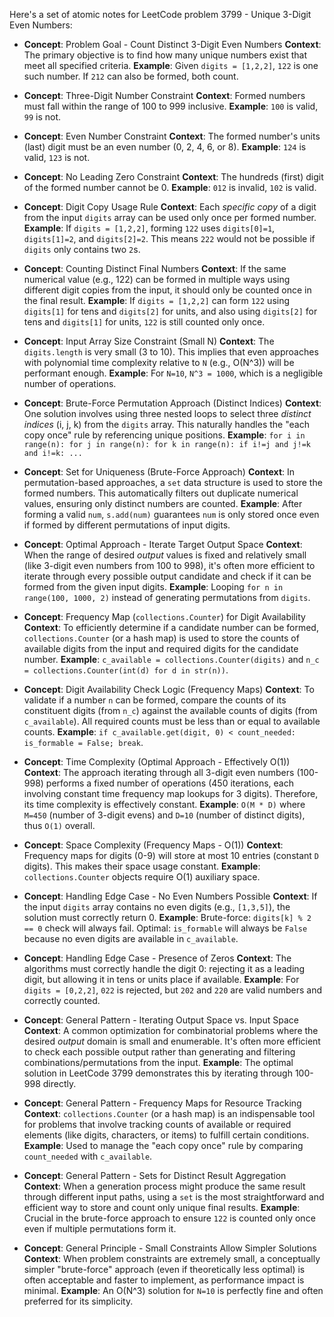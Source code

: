 Here's a set of atomic notes for LeetCode problem 3799 - Unique 3-Digit Even Numbers:

-   **Concept**: Problem Goal - Count Distinct 3-Digit Even Numbers
    **Context**: The primary objective is to find how many unique numbers exist that meet all specified criteria.
    **Example**: Given `digits = [1,2,2]`, `122` is one such number. If `212` can also be formed, both count.

-   **Concept**: Three-Digit Number Constraint
    **Context**: Formed numbers must fall within the range of 100 to 999 inclusive.
    **Example**: `100` is valid, `99` is not.

-   **Concept**: Even Number Constraint
    **Context**: The formed number's units (last) digit must be an even number (0, 2, 4, 6, or 8).
    **Example**: `124` is valid, `123` is not.

-   **Concept**: No Leading Zero Constraint
    **Context**: The hundreds (first) digit of the formed number cannot be 0.
    **Example**: `012` is invalid, `102` is valid.

-   **Concept**: Digit Copy Usage Rule
    **Context**: Each *specific copy* of a digit from the input `digits` array can be used only once per formed number.
    **Example**: If `digits = [1,2,2]`, forming `122` uses `digits[0]=1`, `digits[1]=2`, and `digits[2]=2`. This means `222` would not be possible if `digits` only contains two `2`s.

-   **Concept**: Counting Distinct Final Numbers
    **Context**: If the same numerical value (e.g., 122) can be formed in multiple ways using different digit copies from the input, it should only be counted once in the final result.
    **Example**: If `digits = [1,2,2]` can form `122` using `digits[1]` for tens and `digits[2]` for units, and also using `digits[2]` for tens and `digits[1]` for units, `122` is still counted only once.

-   **Concept**: Input Array Size Constraint (Small N)
    **Context**: The `digits.length` is very small (3 to 10). This implies that even approaches with polynomial time complexity relative to `N` (e.g., O(N^3)) will be performant enough.
    **Example**: For `N=10`, `N^3 = 1000`, which is a negligible number of operations.

-   **Concept**: Brute-Force Permutation Approach (Distinct Indices)
    **Context**: One solution involves using three nested loops to select three *distinct indices* (i, j, k) from the `digits` array. This naturally handles the "each copy once" rule by referencing unique positions.
    **Example**: `for i in range(n): for j in range(n): for k in range(n): if i!=j and j!=k and i!=k: ...`

-   **Concept**: Set for Uniqueness (Brute-Force Approach)
    **Context**: In permutation-based approaches, a `set` data structure is used to store the formed numbers. This automatically filters out duplicate numerical values, ensuring only distinct numbers are counted.
    **Example**: After forming a valid `num`, `s.add(num)` guarantees `num` is only stored once even if formed by different permutations of input digits.

-   **Concept**: Optimal Approach - Iterate Target Output Space
    **Context**: When the range of desired *output* values is fixed and relatively small (like 3-digit even numbers from 100 to 998), it's often more efficient to iterate through every possible output candidate and check if it can be formed from the given input digits.
    **Example**: Looping `for n in range(100, 1000, 2)` instead of generating permutations from `digits`.

-   **Concept**: Frequency Map (`collections.Counter`) for Digit Availability
    **Context**: To efficiently determine if a candidate number can be formed, `collections.Counter` (or a hash map) is used to store the counts of available digits from the input and required digits for the candidate number.
    **Example**: `c_available = collections.Counter(digits)` and `n_c = collections.Counter(int(d) for d in str(n))`.

-   **Concept**: Digit Availability Check Logic (Frequency Maps)
    **Context**: To validate if a number `n` can be formed, compare the counts of its constituent digits (from `n_c`) against the available counts of digits (from `c_available`). All required counts must be less than or equal to available counts.
    **Example**: `if c_available.get(digit, 0) < count_needed: is_formable = False; break`.

-   **Concept**: Time Complexity (Optimal Approach - Effectively O(1))
    **Context**: The approach iterating through all 3-digit even numbers (100-998) performs a fixed number of operations (450 iterations, each involving constant time frequency map lookups for 3 digits). Therefore, its time complexity is effectively constant.
    **Example**: `O(M * D)` where `M=450` (number of 3-digit evens) and `D=10` (number of distinct digits), thus `O(1)` overall.

-   **Concept**: Space Complexity (Frequency Maps - O(1))
    **Context**: Frequency maps for digits (0-9) will store at most 10 entries (constant `D` digits). This makes their space usage constant.
    **Example**: `collections.Counter` objects require O(1) auxiliary space.

-   **Concept**: Handling Edge Case - No Even Numbers Possible
    **Context**: If the input `digits` array contains no even digits (e.g., `[1,3,5]`), the solution must correctly return 0.
    **Example**: Brute-force: `digits[k] % 2 == 0` check will always fail. Optimal: `is_formable` will always be `False` because no even digits are available in `c_available`.

-   **Concept**: Handling Edge Case - Presence of Zeros
    **Context**: The algorithms must correctly handle the digit 0: rejecting it as a leading digit, but allowing it in tens or units place if available.
    **Example**: For `digits = [0,2,2]`, `022` is rejected, but `202` and `220` are valid numbers and correctly counted.

-   **Concept**: General Pattern - Iterating Output Space vs. Input Space
    **Context**: A common optimization for combinatorial problems where the desired *output* domain is small and enumerable. It's often more efficient to check each possible output rather than generating and filtering combinations/permutations from the input.
    **Example**: The optimal solution in LeetCode 3799 demonstrates this by iterating through 100-998 directly.

-   **Concept**: General Pattern - Frequency Maps for Resource Tracking
    **Context**: `collections.Counter` (or a hash map) is an indispensable tool for problems that involve tracking counts of available or required elements (like digits, characters, or items) to fulfill certain conditions.
    **Example**: Used to manage the "each copy once" rule by comparing `count_needed` with `c_available`.

-   **Concept**: General Pattern - Sets for Distinct Result Aggregation
    **Context**: When a generation process might produce the same result through different input paths, using a `set` is the most straightforward and efficient way to store and count only unique final results.
    **Example**: Crucial in the brute-force approach to ensure `122` is counted only once even if multiple permutations form it.

-   **Concept**: General Principle - Small Constraints Allow Simpler Solutions
    **Context**: When problem constraints are extremely small, a conceptually simpler "brute-force" approach (even if theoretically less optimal) is often acceptable and faster to implement, as performance impact is minimal.
    **Example**: An O(N^3) solution for `N=10` is perfectly fine and often preferred for its simplicity.
